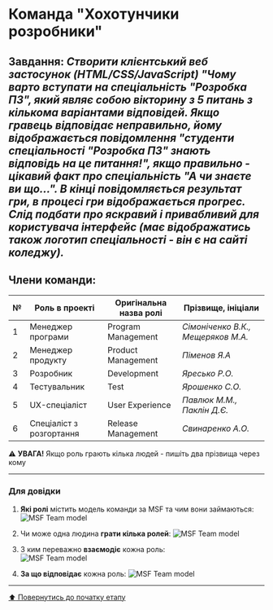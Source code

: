# Команда "**Хохотунчики розробники**"

## Завдання: *Створити клієнтський веб застосунок (HTML/CSS/JavaScript) "Чому варто вступати на спеціальність "Розробка ПЗ", який являє собою вікторину з 5 питань з кількома варіантами відповідей. Якщо гравець відповідає неправильно, йому відображається повідомлення "студенти спеціальності "Розробка ПЗ" знають відповідь на це питання!", якщо правильно - цікавий факт про спеціальність "А чи знаєте ви що...". В кінці повідомляється результат гри, в процесі гри відображається прогрес. Слід подбати про яскравий і привабливий для користувача інтерфейс (має відображатись також логотип спеціальності - він є на сайті коледжу).*

## Члени команди:

|№  | Роль в проекті            | Оригінальна назва ролі    | Прізвище, ініціали         |
|---|---------------------------|---------------------------|---------------------------|
| 1 | Менеджер програми         | Program Management        | *Сімоніченко В.К., Мещеряков М.А.*      |
| 2 | Менеджер продукту         | Product Management        | *Піменов Я.А*        |
| 3 | Розробник                 | Development               | *Яресько Р.О.*        |
| 4 | Тестувальник              | Test                      | *Ярошенко С.О.*        |
| 5 | UX-спеціаліст             | User Experience           | *Павлюк М.М., Паклін Д.Є.*        |
| 6 | Спеціаліст з розгортання  | Release Management        | *Свинаренко А.О.*        |

:warning: **УВАГА!** Якщо роль грають кілька людей - пишіть два прізвища через кому

---
### Для довідки
1. **Які ролі** містить модель команди за MSF та чим вони займаються:
![MSF Team model](/docs/images/resources/MSF%20team%20model.jpg)

2. Чи може одна людина **грати кілька ролей**:
![MSF Team model](/docs/images/resources/MSF%20roles%20combinations.png)

1. З ким переважно **взаємодіє** кожна роль:<br>
![MSF Team model](/docs/images/resources/MSF%20roles%20focus.gif)

1. **За що відповідає** кожна роль:
![MSF Team model](/docs/images/resources/MSF%20roles%20responsibilities.png)

---
[:arrow_up: Повернутись до початку етапу](/docs/1.Envisioning/README.md)
